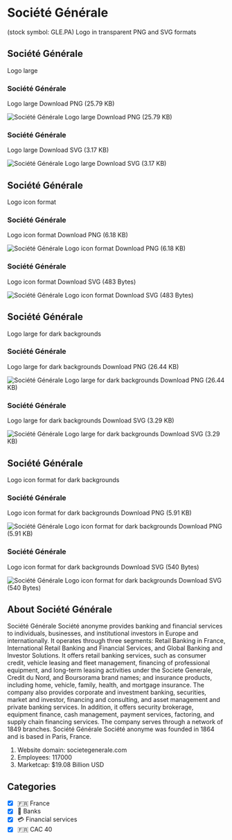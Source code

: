 # Société Générale
 (stock symbol: GLE.PA) Logo in transparent PNG and SVG formats

## Société Générale
 Logo large

### Société Générale
 Logo large Download PNG (25.79 KB)

![Société Générale
 Logo large Download PNG (25.79 KB)](/img/orig/GLE.PA_BIG-2ff79fbe.png)

### Société Générale
 Logo large Download SVG (3.17 KB)

![Société Générale
 Logo large Download SVG (3.17 KB)](/img/orig/GLE.PA_BIG-2a0f2981.svg)

## Société Générale
 Logo icon format

### Société Générale
 Logo icon format Download PNG (6.18 KB)

![Société Générale
 Logo icon format Download PNG (6.18 KB)](/img/orig/GLE.PA-818ce5f3.png)

### Société Générale
 Logo icon format Download SVG (483 Bytes)

![Société Générale
 Logo icon format Download SVG (483 Bytes)](/img/orig/GLE.PA-96858a7b.svg)

## Société Générale
 Logo large for dark backgrounds

### Société Générale
 Logo large for dark backgrounds Download PNG (26.44 KB)

![Société Générale
 Logo large for dark backgrounds Download PNG (26.44 KB)](/img/orig/GLE.PA_BIG.D-0e8ff22c.png)

### Société Générale
 Logo large for dark backgrounds Download SVG (3.29 KB)

![Société Générale
 Logo large for dark backgrounds Download SVG (3.29 KB)](/img/orig/GLE.PA_BIG.D-94a0db89.svg)

## Société Générale
 Logo icon format for dark backgrounds

### Société Générale
 Logo icon format for dark backgrounds Download PNG (5.91 KB)

![Société Générale
 Logo icon format for dark backgrounds Download PNG (5.91 KB)](/img/orig/GLE.PA.D-91ce0f9a.png)

### Société Générale
 Logo icon format for dark backgrounds Download SVG (540 Bytes)

![Société Générale
 Logo icon format for dark backgrounds Download SVG (540 Bytes)](/img/orig/GLE.PA.D-b7e3321b.svg)

## About Société Générale


Société Générale Société anonyme provides banking and financial services to individuals, businesses, and institutional investors in Europe and internationally. It operates through three segments: Retail Banking in France, International Retail Banking and Financial Services, and Global Banking and Investor Solutions. It offers retail banking services, such as consumer credit, vehicle leasing and fleet management, financing of professional equipment, and long-term leasing activities under the Societe Generale, Credit du Nord, and Boursorama brand names; and insurance products, including home, vehicle, family, health, and mortgage insurance. The company also provides corporate and investment banking, securities, market and investor, financing and consulting, and asset management and private banking services. In addition, it offers security brokerage, equipment finance, cash management, payment services, factoring, and supply chain financing services. The company serves through a network of 1849 branches. Société Générale Société anonyme was founded in 1864 and is based in Paris, France.

1. Website domain: societegenerale.com
2. Employees: 117000
3. Marketcap: $19.08 Billion USD


## Categories
- [x] 🇫🇷 France
- [x] 🏦 Banks
- [x] 💳 Financial services
- [x] 🇫🇷 CAC 40
